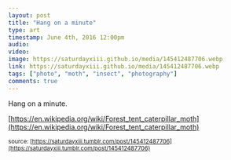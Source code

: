 ```yaml
---
layout: post
title: "Hang on a minute"
type: art
timestamp: June 4th, 2016 12:00pm
audio: 
video: 
image: https://saturdayxiii.github.io/media/145412487706.webp
link: https://saturdayxiii.github.io/media/145412487706.webp
tags: ["photo", "moth", "insect", "photography"]
comments: true
---
```

Hang on a minute.




[https://en.wikipedia.org/wiki/Forest_tent_caterpillar_moth](https://en.wikipedia.org/wiki/Forest_tent_caterpillar_moth)

<small>source: [https://saturdayxiii.tumblr.com/post/145412487706](https://saturdayxiii.tumblr.com/post/145412487706)</small>